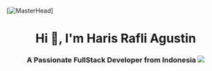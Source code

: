 [![MasterHead](https://i.pinimg.com/originals/7a/1b/84/7a1b84b0d02802cca66d976556d8699d.gif)]
<h1 align="center">Hi 👋, I'm Haris Rafli Agustin</h1>
<h3 align="center">A Passionate FullStack Developer from Indonesia <img src="https://www.emojiall.com/en/header-svg/%F0%9F%87%AE%F0%9F%87%A9.svg"></h3>
